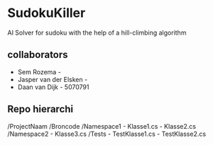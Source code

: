 # SudokuKiller

AI Solver for sudoku with the help of a hill-climbing algorithm

## collaborators
- Sem Rozema - 
- Jasper van der Elsken - 
- Daan van Dijk - 5070791

## Repo hierarchi
/ProjectNaam
  /Broncode
    /Namespace1
      - Klasse1.cs
      - Klasse2.cs
    /Namespace2
      - Klasse3.cs
  /Tests
    - TestKlasse1.cs
    - TestKlasse2.cs

